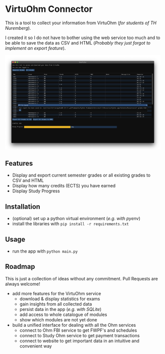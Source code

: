# VirtuOhm Connector

This is a tool to collect your information from VirtuOhm (*for students of TH Nuremberg*).

I created it so I do not have to bother using the web service too much and to be able to save the data as CSV and HTML (*Probably they just forgot to implement an export feature*).

![Display and save all grades](https://github.com/tweinreich/virtuohm-connector/raw/main/screenshot-all-grades.png)

## Features
- Display and export current semester grades or all existing grades to CSV and HTML
- Display how many credits (ECTS) you have earned
- Display Study Progress

## Installation
- (optional) set up a python virtual environment (*e.g. with pyenv*)
- install the libraries with `pip install -r requirements.txt`

## Usage
- run the app with `python main.py`

## Roadmap
This is just a collection of ideas without any commitment. Pull Requests are always welcome!

- add more features for the VirtuOhm service
    - download & display statistics for exams
    - gain insights from all collected data
    - persist data in the app (*e.g. with SQLite*)
    - add access to whole catalogue of modules 
    - show which modules are not yet done
- build a unified interface for dealing with all the Ohm services
    - connect to Ohm FBI service to get FWPF's and schedules
    - connect to Study Ohm service to get payment transactions
    - connect to website to get important data in an intuitive and convenient way
